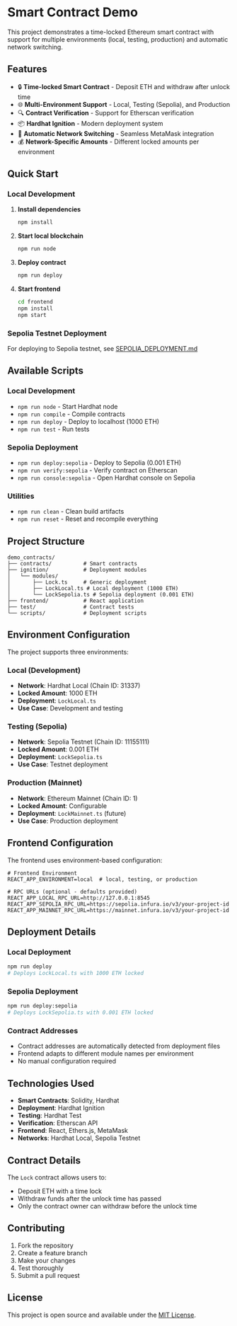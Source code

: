# Smart Contract Demo

This project demonstrates a time-locked Ethereum smart contract with support for multiple environments (local, testing, production) and automatic network switching.

## Features

- 🔒 **Time-locked Smart Contract** - Deposit ETH and withdraw after unlock time
- 🌐 **Multi-Environment Support** - Local, Testing (Sepolia), and Production
- 🔍 **Contract Verification** - Support for Etherscan verification
- 📦 **Hardhat Ignition** - Modern deployment system
- 🔄 **Automatic Network Switching** - Seamless MetaMask integration
- 💰 **Network-Specific Amounts** - Different locked amounts per environment

## Quick Start

### Local Development

1. **Install dependencies**
   ```bash
   npm install
   ```

2. **Start local blockchain**
   ```bash
   npm run node
   ```

3. **Deploy contract**
   ```bash
   npm run deploy
   ```

4. **Start frontend**
   ```bash
   cd frontend
   npm install
   npm start
   ```

### Sepolia Testnet Deployment

For deploying to Sepolia testnet, see [SEPOLIA_DEPLOYMENT.md](./SEPOLIA_DEPLOYMENT.md)

## Available Scripts

### Local Development
- `npm run node` - Start Hardhat node
- `npm run compile` - Compile contracts
- `npm run deploy` - Deploy to localhost (1000 ETH)
- `npm run test` - Run tests

### Sepolia Deployment
- `npm run deploy:sepolia` - Deploy to Sepolia (0.001 ETH)
- `npm run verify:sepolia` - Verify contract on Etherscan
- `npm run console:sepolia` - Open Hardhat console on Sepolia

### Utilities
- `npm run clean` - Clean build artifacts
- `npm run reset` - Reset and recompile everything

## Project Structure

```
demo_contracts/
├── contracts/          # Smart contracts
├── ignition/           # Deployment modules
│   └── modules/
│       ├── Lock.ts     # Generic deployment
│       ├── LockLocal.ts # Local deployment (1000 ETH)
│       └── LockSepolia.ts # Sepolia deployment (0.001 ETH)
├── frontend/           # React application
├── test/               # Contract tests
└── scripts/            # Deployment scripts
```

## Environment Configuration

The project supports three environments:

### Local (Development)
- **Network**: Hardhat Local (Chain ID: 31337)
- **Locked Amount**: 1000 ETH
- **Deployment**: `LockLocal.ts`
- **Use Case**: Development and testing

### Testing (Sepolia)
- **Network**: Sepolia Testnet (Chain ID: 11155111)
- **Locked Amount**: 0.001 ETH
- **Deployment**: `LockSepolia.ts`
- **Use Case**: Testnet deployment

### Production (Mainnet)
- **Network**: Ethereum Mainnet (Chain ID: 1)
- **Locked Amount**: Configurable
- **Deployment**: `LockMainnet.ts` (future)
- **Use Case**: Production deployment

## Frontend Configuration

The frontend uses environment-based configuration:

```env
# Frontend Environment
REACT_APP_ENVIRONMENT=local  # local, testing, or production

# RPC URLs (optional - defaults provided)
REACT_APP_LOCAL_RPC_URL=http://127.0.0.1:8545
REACT_APP_SEPOLIA_RPC_URL=https://sepolia.infura.io/v3/your-project-id
REACT_APP_MAINNET_RPC_URL=https://mainnet.infura.io/v3/your-project-id
```

## Deployment Details

### Local Deployment
```bash
npm run deploy
# Deploys LockLocal.ts with 1000 ETH locked
```

### Sepolia Deployment
```bash
npm run deploy:sepolia
# Deploys LockSepolia.ts with 0.001 ETH locked
```

### Contract Addresses
- Contract addresses are automatically detected from deployment files
- Frontend adapts to different module names per environment
- No manual configuration required

## Technologies Used

- **Smart Contracts**: Solidity, Hardhat
- **Deployment**: Hardhat Ignition
- **Testing**: Hardhat Test
- **Verification**: Etherscan API
- **Frontend**: React, Ethers.js, MetaMask
- **Networks**: Hardhat Local, Sepolia Testnet

## Contract Details

The `Lock` contract allows users to:
- Deposit ETH with a time lock
- Withdraw funds after the unlock time has passed
- Only the contract owner can withdraw before the unlock time

## Contributing

1. Fork the repository
2. Create a feature branch
3. Make your changes
4. Test thoroughly
5. Submit a pull request

## License

This project is open source and available under the [MIT License](LICENSE).
